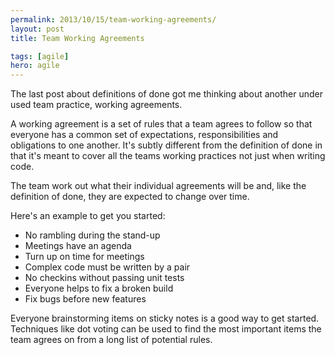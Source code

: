 ```yaml
---
permalink: 2013/10/15/team-working-agreements/
layout: post
title: Team Working Agreements

tags: [agile]
hero: agile
---
```


The last post about definitions of done got me thinking about another under used team practice,
working agreements.

A working agreement is a set of rules that a team agrees to follow so that everyone has a common set
of expectations, responsibilities and obligations to one another. It's subtly different from the definition
of done in that it's meant to cover all the teams working practices not just when writing code.

The team work out what their individual agreements will be and, like the definition of done, they
are expected to change over time.

Here's an example to get you started:

- No rambling during the stand-up
- Meetings have an agenda
- Turn up on time for meetings
- Complex code must be written by a pair
- No checkins without passing unit tests
- Everyone helps to fix a broken build
- Fix bugs before new features

Everyone brainstorming items on sticky notes is a good way to get started. Techniques like dot
voting can be used to find the most important items the team agrees on from a long list of
potential rules.
